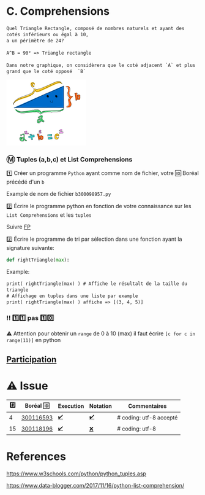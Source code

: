 # C. Comprehensions

```
Quel Triangle Rectangle, composé de nombres naturels et ayant des cotés inférieurs ou égal à 10,
a un périmètre de 24?

A^B = 90° => Triangle rectangle

Dans notre graphique, on considèrera que le coté adjacent `A` et plus grand que le coté opposé  `B`
```
<img src="images/rectangle.png" width="207" height="172"></img>

### :m: Tuples (a,b,c) et List Comprehensions

:one: Créer un programme `Python` ayant comme nom de fichier, votre :id: Boréal précédé d'un `b`

Example de nom de fichier `b300098957.py`

:two: Écrire le programme python en fonction de votre connaissance sur les `List Comprehensions` et les `tuples`

Suivre [FP](../F.FunctionalProgramming/FP.md)

:two: Écrire le programme de tri par sélection dans une fonction ayant la signature suivante:

```python
def rightTriangle(max):
```

Example: 

```
print( rightTriangle(max) ) # Affiche le résultalt de la taille du triangle 
# Affichage en tuples dans une liste par example 
print( rightTriangle(max) ) affiche => [(3, 4, 5)]
```

### :bangbang: :one::one: pas :one::zero:

:warning: Attention pour obtenir un `range` de 0 à 10 (max) il faut écrire `[c for c in range(11)]` en python 

## [Participation](.scripts/Participation.md)

# :warning: Issue

|:hash:| Boréal :id:                | Execution          | Notation         | Commentaires |
|------|----------------------------|--------------------|------------------|--------------|
| 4 | [300116593](../b300116593.py) | [:heavy_check_mark:](Execution.md#etudiant-300116593) | [:heavy_check_mark:](.scripts/Notation.md#etudiant-300116593) | # coding: utf-8 accepté |
| 15 | [300118196](b300118196.py) | [:heavy_check_mark:](.scripts/Execution.md#etudiant-300118196) | [:x:](.scripts/Notation.md#etudiant-300118196) | # coding: utf-8 |







# References

https://www.w3schools.com/python/python_tuples.asp

https://www.data-blogger.com/2017/11/16/python-list-comprehension/

